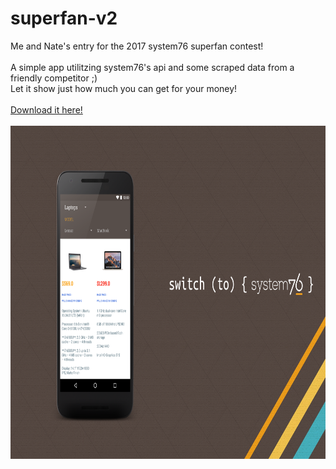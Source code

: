 # superfan-v2
Me and Nate's entry for the 2017 system76 superfan contest!
<br><br>
A simple app utilitzing system76's api and some scraped data from a friendly competitor ;) <br>
Let it show just how much you can get for your money!
<br><br>
<a href="https://github.com/AKiniyalocts/superfan-v2/blob/master/app-release.apk">Download it here!</a>
<br><br>
<img src="https://github.com/AKiniyalocts/superfan-v2/blob/master/screens/banner.png" height=533 width=800/>
<br>


